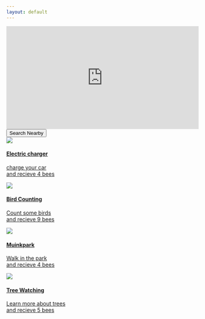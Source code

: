 ```yaml
---
layout: default
---
```


<div class="page-container col-xs-12">
    <div class="map-container col-xs-12">
        <iframe src="https://www.google.com/maps/embed?pb=!1m18!1m12!1m3!1d160409.85245155697!2d3.574402557872501!3d51.08255230068741!2m3!1f0!2f0!3f0!3m2!1i1024!2i768!4f13.1!3m3!1m2!1s0x47c370e1339443ad%3A0x40099ab2f4d5140!2sGhent!5e0!3m2!1sen!2sbe!4v1480194012132" width="100%" height="270"         frameborder="0"     style="border:0" allowfullscreen></iframe>
    </div>

<div class="info-container col-xs-12">
    <div class="inner-container">
        <button class="col-xs-12 nearby-button">Search Nearby</button>

<a href="#">
    <div class="col-xs-12 col-sm-6 discover-items">
        <img src="styles/images/Electric-Car-Charger-stock.jpg">
        <h4>Electric charger</h4>
        <p>charge your car <br>and recieve 4 bees</p>
    </div>
</a>

<a href="#">
    <div class="col-xs-12 col-sm-6 discover-items">
        <img src="styles/images/Electric-Car-Charger-stock.jpg">
        <h4>Bird Counting</h4>
        <p>Count some birds <br>and recieve 9 bees</p>
    </div>
</a>

<a href="#">
    <div class="col-xs-12 col-sm-6 discover-items">
        <img src="styles/images/park-08.jpg">
        <h4>Muinkpark</h4>
        <p>Walk in the park <br>and recieve 4 bees</p>
    </div>
</a>

<a href="#">
    <div class="col-xs-12 col-sm-6 discover-items">
        <img src="styles/images/Electric-Car-Charger-stock.jpg">
        <h4>Tree Watching</h4>
        <p>Learn more about trees <br>and recieve 5 bees</p>
    </div>
</a>

</div>
</div>
</div>
